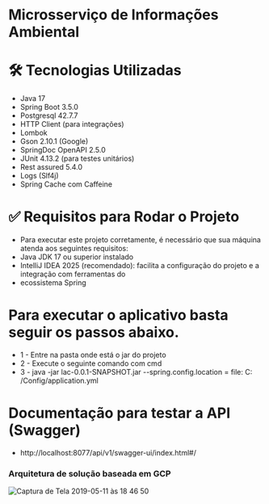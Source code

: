 # Microsserviço de Informações Ambiental

# 🛠️ Tecnologias Utilizadas

- Java 17
- Spring Boot 3.5.0
- Postgresql 42.7.7
- HTTP Client (para integrações)
- Lombok
- Gson 2.10.1 (Google)
- SpringDoc OpenAPI 2.5.0
- JUnit 4.13.2 (para testes unitários)
- Rest assured 5.4.0
- Logs (Slf4j)
- Spring Cache com Caffeine 

# ✅ Requisitos para Rodar o Projeto

- Para executar este projeto corretamente, é necessário que sua máquina atenda aos seguintes requisitos:
- Java JDK 17 ou superior instalado
- IntelliJ IDEA 2025 (recomendado): facilita a configuração do projeto e a integração com ferramentas do 
- ecossistema Spring

# Para executar o aplicativo basta seguir os passos abaixo.

- 1 - Entre na pasta onde está o jar do projeto
- 2 - Execute o seguinte comando com cmd
- 3 - java -jar lac-0.0.1-SNAPSHOT.jar --spring.config.location = file: C: /Config/application.yml

# Documentação para testar a API (Swagger)
- http://localhost:8077/api/v1/swagger-ui/index.html#/

### Arquitetura de solução baseada em GCP
![Captura de Tela 2019-05-11 às 18 46 50](https://user-images.githubusercontent.com/27180618/57575590-b4f2d000-7423-11e9-9ad5-ec3623d012bf.png)